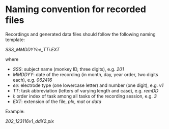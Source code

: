 # Naming convention for recorded files

Recordings and generated data files should follow the following naming template:

*SSS_MMDDYYee_TTi.EXT*

where

- *SSS*: subject name (monkey ID, three digits), e.g. *201*
- *MMDDYY*: date of the recording (in month, day, year order, two digits each), e.g. *062416*
- *ee*: electrode type (one lowercase letter) and number (one digit), e.g. *v1*
- *TT*: task abbreviation (letters of varying length and case), e.g. *remDD*
- *i*: order index of task among all tasks of the recording session, e.g. *3*
- *EXT*: extension of the file, *plx*, *mat* or *data*

Example:

*202_123116v1_ddX2.plx*
